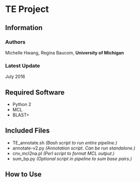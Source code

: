 # TE Project

## Information
### Authors
Michelle Hwang, Regina Baucom, **University of Michigan**

### Latest Update
July 2016

## Required Software
* Python 2
* MCL 
* BLAST+

## Included Files
* TE_annotate.sh *(Bash script to run entire pipeline.)*
* annotate-v2.py *(Annotation script. Can be run standalone.)*
* cnv_mcl2na.pl *(Perl script to format MCL output.)*
* sum_bp.py *(Optional script in pipeline to sum base pairs.)*

## How to Use
